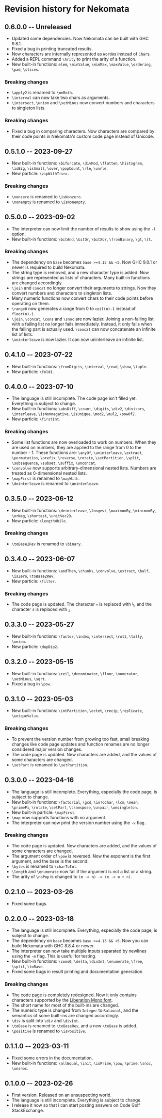 # Revision history for Nekomata

## 0.6.0.0 -- Unreleased

* Updated some dependencies. Now Nekomata can be built with GHC 9.8.1.
* Fixed a bug in printing truncated results.
* Now characters are internally represented as `Word8`s instead of `Char`s.
* Added a REPL command `\Arity` to print the arity of a function.
* New built-in functions: `elem`, `\minValue`, `\minMax`, `\maxValue`, `\ordering`, `\pad`, `\slices`.

### Breaking changes

* `\apply2` is renamed to `\onBoth`.
* `\interval` can now take two chars as arguments.
* `\intersect`, `\union` and `\setMinus` now convert numbers and characters to singleton lists.

### Breaking changes

* Fixed a bug in comparing characters. Now characters are compared by their code points in Nekomata's custom code page instead of Unicode.

## 0.5.1.0 -- 2023-09-27

* New built-in functions: `\bifurcate`, `\divMod`, `\flatten`, `\histogram`, `\isBig`, `\isSmall`, `\over`, `\popCount`, `\rle`, `\unrle`.
* New particle: `\zipWithTrunc`.

### Breaking changes

* `\nonzero` is renamed to `\isNonzero`.
* `\nonempty` is renamed to `\isNonempty`.

## 0.5.0.0 -- 2023-09-02

* The interpreter can now limit the number of results to show using the `-l` option.
* New built-in functions: `\bitAnd`, `\bitOr`, `\bitXor`, `\fromBinary`, `\gt`, `\lt`.

### Breaking changes

* The dependency on `base` becomes `base >=4.15 && <5`. Now GHC 9.0.1 or newer is required to build Nekomata.
* The string type is removed, and a new character type is added. Now strings are represented as lists of characters. Many built-in functions are changed accordingly.
* `\join` and `concat` no longer convert their arguments to strings. Now they convert numbers and characters to singleton lists.
* Many numeric functions now convert chars to their code points before operating on them.
* `\range0` now generates a range from 0 to `ceil(n)-1` instead of `floor(n)-1`.
* `\join`, `\concat`, `\cons` and `\snoc` are now lazier. Joining a non-failing list with a failing list no longer fails immediately. Instead, it only fails when the failing part is actually used. `\concat` can now concatenate an infinite list of lists.
* `\uninterleave` is now lazier. It can now uninterleave an infinite list.

## 0.4.1.0 -- 2023-07-22

* New built-in functions: `\fromDigits`, `\interval`, `\read`, `\show`, `\tuple`.
* New particle: `\fold1`.

## 0.4.0.0 -- 2023-07-10

* The language is still incomplete. The code page isn't filled yet. Everything is subject to change.
* New built-in functions: `\absDiff`, `\count`, `\digits`, `\div2`, `\divisors`, `\interleave`, `\isNonnegative`, `\isUnique`, `\mod2`, `\mul2`, `\powOf2`.
* New particle: `\firstInt`.

### Breaking changes

* Some list functions are now overloaded to work on numbers. When they are used on numbers, they are applied to the range from 0 to the number - 1. These functions are: `\anyOf`, `\uninterleave`, `\extract`, `\permutation`, `\prefix`, `\reverse`, `\rotate`, `\setPartition`, `\split`, `\subsequence`, `\subset`, `\suffix`, `\unconcat`.
* `\convolve` now supports arbitrary-dimensional nested lists. Numbers are treated as 0-dimensional nested lists.
* `\mapFirst` is renamed to `\mapWith`.
* `\deinterleave` is renamed to `\uninterleave`.

## 0.3.5.0 -- 2023-06-12

* New built-in functions: `\deinterleave`, `\longest`, `\maximumBy`, `\minimumBy`, `\orNeg`, `\shortest`, `\unitVec2D`.
* New particle: `\lengthWhile`.

### Breaking changes

* `\toBase2Rev` is renamed to `\binary`.

## 0.3.4.0 -- 2023-06-07

* New built-in functions: `\andThen`, `\chunks`, `\convolve`, `\extract`, `\half`, `\isZero`, `\toBase2Rev`.
* New particle: `\filter`.

### Breaking changes

* The code page is updated. The character `∞` is replaced with `½`, and the character `∂` is replaced with `¿`.

## 0.3.3.0 -- 2023-05-27

* New built-in functions: `\factor`, `\index`, `\intersect`, `\rot3`, `\tally`, `\union`.
* New particle: `\dupDip2`.

## 0.3.2.0 -- 2023-05-15

* New built-in functions: `\ceil`, `\denominator`, `\floor`, `\numerator`, `\setMinus`, `\sqrt`.
* Fixed a bug in `\pow`.

## 0.3.1.0 -- 2023-05-03

* New built-in functions: `\intPartition`, `\octet`, `\recip`, `\replicate`, `\uniqueValue`.

### Breaking changes

* To prevent the version number from growing too fast, small breaking changes like code page updates and function renames are no longer considered major version changes.
* The code page is updated. New characters are added, and the values of some characters are changed.
* `\setPart` is renamed to `\setPartition`.

## 0.3.0.0 -- 2023-04-16

* The language is still incomplete. Everything, especially the code page, is subject to change.
* New built-in functions: `\factorial`, `\gcd`, `\inToChar`, `\lcm`, `\mean`, `\primePi`, `\rotate`, `\setPart`, `\transpose`, `\unpair`, `\unsingleton`.
* New built-in particle: `\mapFirst`.
* `\map` now supports functions with no argument.
* The interpreter can now print the version number using the `-v` flag.

### Breaking changes

* The code page is updated. New characters are added, and the values of some characters are changed.
* The argument order of `\pow` is reversed. Now the exponent is the first argument, and the base is the second.
* `\bytes` is renamed to `\charToInt`.
* `\length` and `\enumerate` now fail if the argument is not a list or a string.
* The arity of `\noPop` is changed to `(m -> n) -> (m -> m + n)`.

## 0.2.1.0 -- 2023-03-26

* Fixed some bugs.

## 0.2.0.0 -- 2023-03-18

* The language is still incomplete. Everything, especially the code page, is subject to change.
* The dependency on `base` becomes `base >=4.13 && <5`. Now you can build Nekomata with GHC 8.8.4 or newer.
* The interpreter can now take multiple inputs separated by newlines using the `-m` flag. This is useful for testing.
* New built-in functions: `\cons0`, `\delta`, `\divInt`, `\enumerate`, `\free`, `\split`, `\toBase`.
* Fixed some bugs in result printing and documentation generation.

### Breaking changes

* The code page is completely redesigned. Now it only contains characters supported by the [Liberation Mono font](https://en.wikipedia.org/wiki/Liberation_fonts).
* The short name for most of the built-ins are changed.
* The numeric type is changed from `Integer` to `Rational`, and the semantics of some built-ins are changed accordingly.
* `\div` is split into `\div` and `\divInt`.
* `\toBase` is renamed to `\toBaseRev`, and a new `\toBase` is added.
* `\positive` is renamed to `\isPositive`.

## 0.1.1.0 -- 2023-03-11

* Fixed some errors in the documentation.
* New built-in functions: `\allEqual`, `\init`, `\isPrime`, `\pow`, `\prime`, `\snoc`, `\unsnoc`.

## 0.1.0.0 -- 2023-02-26

* First version. Released on an unsuspecting world.
* The language is still incomplete. Everything is subject to change.
* I release it now so that I can start posting answers on Code Golf StackExchange.
